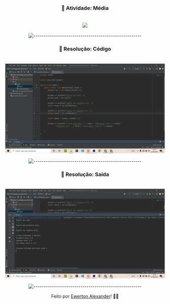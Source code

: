  <div align="center">
 
 ### 🧾 Atividade: Média<br><br>

<img src="https://github.com/Ewertonalex/Disciplina-Tecnologias-para-BackEnd-main/blob/main/aula3/M%C3%A9dia/Enunciado%20da%20atividade.jpg" width=280>

![-----------------------------------------------------](https://raw.githubusercontent.com/andreasbm/readme/master/assets/lines/rainbow.png)

 ### 🧾 Resolução: Código<br><br>

<img src="https://github.com/Ewertonalex/Disciplina-Tecnologias-para-BackEnd-main/blob/main/aula3/M%C3%A9dia/resolu%C3%A7%C3%A3o%20media%20c%C3%B3digo.jpg">

![-----------------------------------------------------](https://raw.githubusercontent.com/andreasbm/readme/master/assets/lines/rainbow.png)

 ### 🧾 Resolução: Saída<br><br>

<img src="https://github.com/Ewertonalex/Disciplina-Tecnologias-para-BackEnd-main/blob/main/aula3/M%C3%A9dia/resolu%C3%A7%C3%A3o%20media%20print(sa%C3%ADda).jpg">

![-----------------------------------------------------](https://raw.githubusercontent.com/andreasbm/readme/master/assets/lines/rainbow.png)


  
  Feito por <a href="https://www.linkedin.com/in/ewerton-alexander-780869232/" target="_blank">Ewerton Alexander</a>!
    <g-emoji class="g-emoji" alias="wave" fallback-src="https://github.githubassets.com/images/icons/emoji/unicode/1f44b.png">👨‍🚀</g-emoji><br>
  
  </div>
